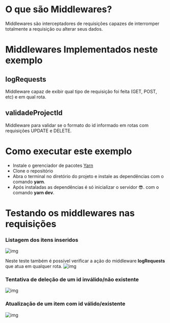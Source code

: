 # O que são Middlewares?
Middlewares são interceptadores de requisições capazes de interromper totalmente a requisição ou alterar seus dados.

# Middlewares Implementados neste exemplo

## logRequests
Middleware capaz de exibir qual tipo de requisição foi feita (GET, POST, etc) e em qual rota.

## validadeProjectId
Middleware para validar se o formato do id informado em rotas com requisições UPDATE e DELETE. 

# Como executar este exemplo
- Instale o gerenciador de pacotes [Yarn](https://classic.yarnpkg.com/en/docs/install/#windows-stable)
- Clone o repositório
- Abra o terminal no diretório do projeto e instale as dependências com o comando **yarn**.
- Após instaladas as dependências é só inicializar o servidor 😎. com o comando **yarn dev**.

# Testando os middlewares nas requisições

### Listagem dos itens inseridos
![img](https://github.com/AlekOliveira/Middlewares/blob/main/imgs/listar.jpg)

Neste teste também é possível verificar a ação do middleware **logRequests**
que atua em qualquer rota.
![img](https://github.com/AlekOliveira/Middlewares/blob/main/imgs/middleware.jpg)

### Tentativa de deleção de um id inválido/não existente
![img](https://github.com/AlekOliveira/Middlewares/blob/main/imgs/deletar.jpg)

### Atualização de um item com id válido/existente
![img](https://github.com/AlekOliveira/Middlewares/blob/main/imgs/update.jpg)
